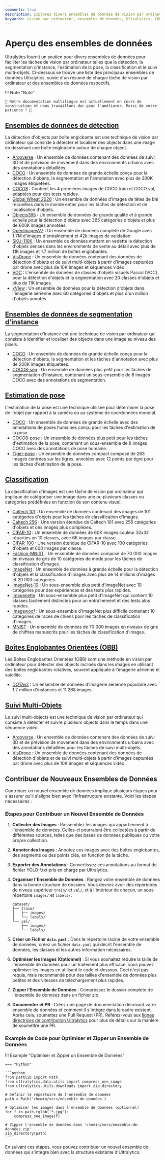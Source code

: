 ```yaml
---
comments: true
description: Explorez divers ensembles de données de vision par ordinateur pris en charge par Ultralytics pour la détection d'objets, la segmentation, l'estimation de la pose, la classification d'images et le suivi multi-objets.
keywords: vision par ordinateur, ensembles de données, Ultralytics, YOLO, détection d'objets, segmentation d'instance, estimation de la pose, classification d'images, suivi multi-objets
---
```


# Aperçu des ensembles de données

Ultralytics fournit un soutien pour divers ensembles de données pour faciliter les tâches de vision par ordinateur telles que la détection, la segmentation d'instance, l'estimation de la pose, la classification et le suivi multi-objets. Ci-dessous se trouve une liste des principaux ensembles de données Ultralytics, suivie d'un résumé de chaque tâche de vision par ordinateur et des ensembles de données respectifs.

!!! Note "Note"

    🚧 Notre documentation multilingue est actuellement en cours de construction et nous travaillons dur pour l'améliorer. Merci de votre patience ! 🙏

## [Ensembles de données de détection](../../datasets/detect/index.md)

La détection d'objects par boîte englobante est une technique de vision par ordinateur qui consiste à détecter et localiser des objects dans une image en dessinant une boîte englobante autour de chaque object.

- [Argoverse](../../datasets/detect/argoverse.md) : Un ensemble de données contenant des données de suivi 3D et de prévision de movement dans des environments urbains avec des annotations détaillées.
- [COCO](../../datasets/detect/coco.md) : Un ensemble de données de grande échelle conçu pour la détection d'objets, la segmentation et l'annotation avec plus de 200K images étiquetées.
- [COCO8](../../datasets/detect/coco8.md) : Contient les 4 premières images de COCO train et COCO val, adaptées pour des tests rapides.
- [Global Wheat 2020](../../datasets/detect/globalwheat2020.md) : Un ensemble de données d'images de têtes de blé recueillies dans le monde entier pour les tâches de détection et de localisation d'objets.
- [Objects365](../../datasets/detect/objects365.md) : Un ensemble de données de grande qualité et à grande échelle pour la détection d'objets avec 365 catégories d'objets et plus de 600K images annotées.
- [OpenImagesV7](../../datasets/detect/open-images-v7.md) : Un ensemble de données complete de Google avec 1.7M d'images d'entraînement et 42k images de validation.
- [SKU-110K](../../datasets/detect/sku-110k.md) : Un ensemble de données mettant en vedette la détection d'objets denses dans les environments de vente au détail avec plus de 11K images et 1.7 million de boîtes englobantes.
- [VisDrone](../../datasets/detect/visdrone.md) : Un ensemble de données contenant des données de détection d'objets et de suivi multi-objets à partir d'images capturées par drone avec plus de 10K images et séquences vidéo.
- [VOC](../../datasets/detect/voc.md) : L'ensemble de données de classes d'objets visuels Pascal (VOC) pour la détection d'objets et la segmentation avec 20 classes d'objets et plus de 11K images.
- [xView](../../datasets/detect/xview.md) : Un ensemble de données pour la détection d'objets dans l'imagerie aérienne avec 60 catégories d'objets et plus d'un million d'objets annotés.

## [Ensembles de données de segmentation d'instance](../../datasets/segment/index.md)

La segmentation d'instance est une technique de vision par ordinateur qui consiste à identifier et localiser des objects dans une image au niveau des pixels.

- [COCO](../../datasets/segment/coco.md) : Un ensemble de données de grande échelle conçu pour la détection d'objets, la segmentation et les tâches d'annotation avec plus de 200K images étiquetées.
- [COCO8-seg](../../datasets/segment/coco8-seg.md) : Un ensemble de données plus petit pour les tâches de segmentation d'instance, contenant un sous-ensemble de 8 images COCO avec des annotations de segmentation.

## [Estimation de pose](../../datasets/pose/index.md)

L'estimation de la pose est une technique utilisée pour déterminer la pose de l'objet par rapport à la caméra ou au système de coordonnées mondial.

- [COCO](../../datasets/pose/coco.md) : Un ensemble de données de grande échelle avec des annotations de poses humaines conçu pour les tâches d'estimation de la pose.
- [COCO8-pose](../../datasets/pose/coco8-pose.md) : Un ensemble de données plus petit pour les tâches d'estimation de la pose, contenant un sous-ensemble de 8 images COCO avec des annotations de pose humaine.
- [Tiger-pose](../../datasets/pose/tiger-pose.md) : Un ensemble de données compact composé de 263 images centrées sur les tigres, annotées avec 12 points par tigre pour les tâches d'estimation de la pose.

## [Classification](../../datasets/classify/index.md)

La classification d'images est une tâche de vision par ordinateur qui implique de catégoriser une image dans une ou plusieurs classes ou catégories prédéfinies en function de son contenu visuel.

- [Caltech 101](../../datasets/classify/caltech101.md) : Un ensemble de données contenant des images de 101 catégories d'objets pour les tâches de classification d'images.
- [Caltech 256](../../datasets/classify/caltech256.md) : Une version étendue de Caltech 101 avec 256 catégories d'objets et des images plus complexes.
- [CIFAR-10](../../datasets/classify/cifar10.md) : Un ensemble de données de 60K images couleur 32x32 réparties en 10 classes, avec 6K images par classe.
- [CIFAR-100](../../datasets/classify/cifar100.md) : Une version étendue de CIFAR-10 avec 100 catégories d'objets et 600 images par classe.
- [Fashion-MNIST](../../datasets/classify/fashion-mnist.md) : Un ensemble de données composé de 70 000 images en niveaux de gris de 10 catégories de mode pour les tâches de classification d'images.
- [ImageNet](../../datasets/classify/imagenet.md) : Un ensemble de données à grande échelle pour la détection d'objets et la classification d'images avec plus de 14 millions d'images et 20 000 catégories.
- [ImageNet-10](../../datasets/classify/imagenet10.md) : Un sous-ensemble plus petit d'ImageNet avec 10 catégories pour des expériences et des tests plus rapides.
- [Imagenette](../../datasets/classify/imagenette.md) : Un sous-ensemble plus petit d'ImageNet qui contient 10 classes facilement distinctes pour un entraînement et des tests plus rapides.
- [Imagewoof](../../datasets/classify/imagewoof.md) : Un sous-ensemble d'ImageNet plus difficile contenant 10 catégories de races de chiens pour les tâches de classification d'images.
- [MNIST](../../datasets/classify/mnist.md) : Un ensemble de données de 70 000 images en niveaux de gris de chiffres manuscrits pour les tâches de classification d'images.

## [Boîtes Englobantes Orientées (OBB)](../../datasets/obb/index.md)

Les Boîtes Englobantes Orientées (OBB) sont une méthode en vision par ordinateur pour détecter des objects inclinés dans les images en utilisant des boîtes englobantes rotatives, souvent appliquée à l'imagerie aérienne et satellite.

- [DOTAv2](../../datasets/obb/dota-v2.md) : Un ensemble de données d'imagerie aérienne populaire avec 1.7 million d'instances et 11 268 images.

## [Suivi Multi-Objets](../../datasets/track/index.md)

Le suivi multi-objects est une technique de vision par ordinateur qui consiste à détecter et suivre plusieurs objects dans le temps dans une séquence vidéo.

- [Argoverse](../../datasets/detect/argoverse.md) : Un ensemble de données contenant des données de suivi 3D et de prévision de movement dans des environments urbains avec des annotations détaillées pour les tâches de suivi multi-objets.
- [VisDrone](../../datasets/detect/visdrone.md) : Un ensemble de données contenant des données de détection d'objets et de suivi multi-objets à partir d'images capturées par drone avec plus de 10K images et séquences vidéo.

## Contribuer de Nouveaux Ensembles de Données

Contribuer un nouvel ensemble de données implique plusieurs étapes pour s'assurer qu'il s'aligne bien avec l'infrastructure existante. Voici les étapes nécessaires :

### Étapes pour Contribuer un Nouvel Ensemble de Données

1. **Collecter des Images** : Rassemblez les images qui appartiennent à l'ensemble de données. Celles-ci pourraient être collectées à partir de différentes sources, telles que des bases de données publiques ou votre propre collection.

2. **Annoter des Images** : Annotez ces images avec des boîtes englobantes, des segments ou des points clés, en function de la tâche.

3. **Exporter des Annotations** : Convertissez ces annotations au format de fichier YOLO *.txt pris en charge par Ultralytics.

4. **Organiser l'Ensemble de Données** : Rangez votre ensemble de données dans la bonne structure de dossiers. Vous devriez avoir des répertoires de niveau supérieur `train/` et `val/`, et à l'intérieur de chacun, un sous-répertoire `images/` et `labels/`.

    ```
    dataset/
    ├── train/
    │   ├── images/
    │   └── labels/
    └── val/
        ├── images/
        └── labels/
    ```

5. **Créer un Fichier `data.yaml`** : Dans le répertoire racine de votre ensemble de données, créez un fichier `data.yaml` qui décrit l'ensemble de données, les classes et les autres information nécessaires.

6. **Optimiser les Images (Optionnel)** : Si vous souhaitez réduire la taille de l'ensemble de données pour un traitement plus efficace, vous pouvez optimiser les images en utilisant le code ci-dessous. Ceci n'est pas requis, mais recommandé pour des tailles d'ensemble de données plus petites et des vitesses de téléchargement plus rapides.

7. **Zipper l'Ensemble de Données** : Compressez le dossier complete de l'ensemble de données dans un fichier zip.

8. **Documenter et PR** : Créez une page de documentation décrivant votre ensemble de données et comment il s'intègre dans le cadre existent. Après cela, soumettez une Pull Request (PR). Référez-vous aux [lignes directrices de contribution Ultralytics](https://docs.ultralytics.com/help/contributing) pour plus de détails sur la manière de soumettre une PR.

### Example de Code pour Optimiser et Zipper un Ensemble de Données

!!! Example "Optimiser et Zipper un Ensemble de Données"

    === "Python"

    ```python
    from pathlib import Path
    from ultralytics.data.utils import compress_one_image
    from ultralytics.utils.downloads import zip_directory

    # Définir le répertoire de l'ensemble de données
    path = Path('chemin/vers/ensemble-de-données')

    # Optimiser les images dans l'ensemble de données (optionnel)
    for f in path.rglob('*.jpg'):
        compress_one_image(f)

    # Zipper l'ensemble de données dans 'chemin/vers/ensemble-de-données.zip'
    zip_directory(path)
    ```

En suivant ces étapes, vous pouvez contribuer un nouvel ensemble de données qui s'intègre bien avec la structure existante d'Ultralytics.
